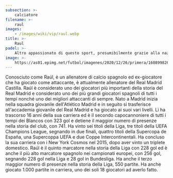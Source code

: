 ```yaml
---
subsection: >-
    calciatore
filename: >-
    raul
images:
    - /images/wiki/vip/raul.webp
title: >-
    Raul
padel: >-
    Altro appassionato di questo sport, presumibilmente grazie alla nazionalità spagnola ed all'estrema popolarità di questo sport nella penisola iberica. Compare in qualche foto mentre approfitta delle vacanze natalizie per dedicarsi al padel.
image: >-
    https://as01.epimg.net/futbol/imagenes/2020/12/26/primera/1608998265_156292_1608998668_noticia_normal.jpg
---
```

Conosciuto come Raúl, è un allenatore di calcio spagnolo ed ex-giocatore che ha giocato come attaccante, è attualmente allenatore del Real Madrid Castilla. Raúl è considerato uno dei giocatori più importanti della storia del Real Madrid e considerato uno dei più grandi giocatori spagnoli di tutti i tempi nonché uno dei migliori attaccanti di sempre. Nato a Madrid inizia nella squadra giovanile dell'Atlético Madrid e in seguito si trasferisce all'accademia giovanile del Real Madrid e ha giocato ai suoi vari livelli. Lì ha trascorso 16 anni della sua carriera ed è il secondo capocannoniere di tutti i tempi dei Blancos con 323 gol e detiene il maggior numero di presenze nella storia del club, con 741. Ha vinto sei titoli della Liga, tre titoli della UEFA Champions League, segnando in due finali, quattro titoli della Supercopa de España, una Supercoppa UEFA e due Coppe Intercontinentali. Ha concluso la sua carriera con i New York Cosmos nel 2015, dopo aver vinto un triplete domestico. Raúl è il quinto marcatore nella storia della Liga con 228 gol ed è anche il più alto marcatore spagnolo nei campionati europei, con 256 gol, segnando 228 gol nella Liga e 28 gol in Bundesliga. Ha anche il terzo maggior numero di presenze nella storia della Liga, 550 partite. Ha anche giocato 1.000 partite in carriera, uno dei soli 18 giocatori ad averlo fatto.